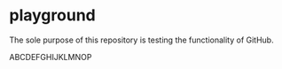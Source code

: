 # playground
The sole purpose of this repository is testing the functionality of GitHub.

ABCDEFGHIJKLMNOP